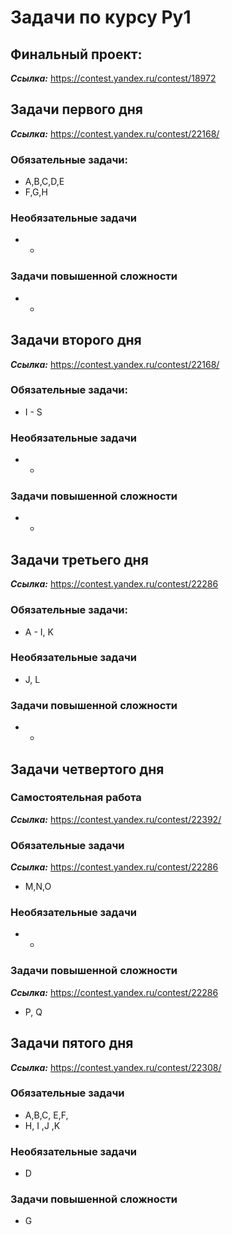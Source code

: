 # Задачи по курсу Py1

## Финальный проект:
***Ссылка:*** https://contest.yandex.ru/contest/18972


## Задачи первого дня
***Ссылка:*** https://contest.yandex.ru/contest/22168/
### Обязательные задачи:
* A,B,C,D,E
* F,G,H
### Необязательные задачи
* - 

### Задачи повышенной сложности
* -

## Задачи второго дня
***Ссылка:*** https://contest.yandex.ru/contest/22168/
### Обязательные задачи:
* I - S
### Необязательные задачи
* - 

### Задачи повышенной сложности
* -


## Задачи третьего дня
***Ссылка:*** https://contest.yandex.ru/contest/22286
### Обязательные задачи:
* A - I, K

### Необязательные задачи
* J, L

### Задачи повышенной сложности
* -

## Задачи четвертого дня
### Самостоятельная работа
***Ссылка:*** https://contest.yandex.ru/contest/22392/

### Обязательные задачи
***Ссылка:*** https://contest.yandex.ru/contest/22286

* M,N,O
### Необязательные задачи
* -
### Задачи повышенной сложности
***Ссылка:*** https://contest.yandex.ru/contest/22286
* P, Q


## Задачи пятого дня


***Ссылка:*** https://contest.yandex.ru/contest/22308/

### Обязательные задачи

* A,B,C, E,F,
* H, I ,J ,K
### Необязательные задачи
* D
### Задачи повышенной сложности
* G


